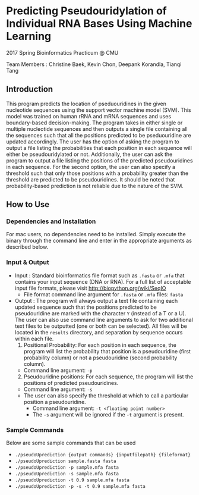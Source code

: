 # Predicting Pseudouridylation of Individual RNA Bases Using Machine Learning
2017 Spring Bioinformatics Practicum @ CMU

Team Members : Christine Baek, Kevin Chon, Deepank Korandla, Tianqi Tang



## Introduction

This program predicts the location of pseduouridines in the given nucleotide sequences using the support vector machine model (SVM). This model was trained on human rRNA and mRNA sequences and uses boundary-based decision-making. The program takes in either single or multiple nucleotide sequences and then outputs a single file containing all the sequences such that all the positions predicted to be pseduouridine are updated accordingly. The user  has the option of asking the program to output a file listing the probabilities that each position in each sequence will either be pseudouridylated or not. Additionally, the user can ask the program to output a file listing the positions of the predicted pseudouridines in each sequence. For the second option, the user can also specify a threshold such that only those positions with a probability greater than the threshold are predicted to be pseudouridines. It should be noted that probability-based prediction is not reliable due to the nature of the SVM.



## How to Use

### Dependencies and Installation
For mac users, no dependencies need to be installed. Simply execute the binary through the command line and enter in the appropriate arguments as described below.

### Input & Output

- Input : Standard bioinformatics file format such as `.fasta` or `.mfa` that contains your input sequence (DNA or RNA). For a full list of acceptable input file formats, please visit http://biopython.org/wiki/SeqIO
  * File format command line argument for `.fasta` or `.mfa` files: `fasta`
- Output : The program will always output a text file containing each updated sequence such that the positions predicted to be pseudouridine are marked with the character `Y` (instead of a T or a U). The user can also use command line arguments to ask for two additional text files to be outputted (one or both can be selected). All files will be located in the `results` directory, and separation by sequence occurs within each file.
  1. Positional Probability: For each position in each sequence, the program will list the probability that position is a pseudouridine (first probability column) or not a pseudouridine (second probability column).
    * Command line argument: `-p`
  2. Pseudouridine positions: For each sequence, the program will list the positions of predicted pseudouridines.
    * Command line argument: `-s`
    * The user can also specify the threshold at which to call a particular position a pseudouridine.
        * Command line argument: `-t <floating point number>`
        * The `-s` argument will be ignored if the `-t` argument is present.

### Sample Commands

Below are some sample commands that can be used

- `./pseudoUprediction {output commands} {inputfilepath} {fileformat} `
- `./pseudoUprediction sample.fasta fasta`
- `./pseudoUprediction -p sample.mfa fasta`
- `./pseudoUprediction -s sample.mfa fasta`
- `./pseudoUprediction -t 0.9 sample.mfa fasta`
- `./pseudoUprediction -p -s -t 0.9 sample.mfa fasta`

